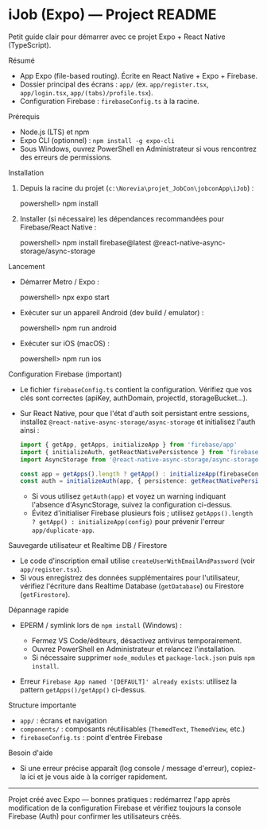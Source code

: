 # iJob (Expo) — Project README

Petit guide clair pour démarrer avec ce projet Expo + React Native (TypeScript).

Résumé
- App Expo (file-based routing). Écrite en React Native + Expo + Firebase.
- Dossier principal des écrans : `app/` (ex. `app/register.tsx`, `app/login.tsx`, `app/(tabs)/profile.tsx`).
- Configuration Firebase : `firebaseConfig.ts` à la racine.

Prérequis
- Node.js (LTS) et npm
- Expo CLI (optionnel) : `npm install -g expo-cli`
- Sous Windows, ouvrez PowerShell en Administrateur si vous rencontrez des erreurs de permissions.

Installation
1. Depuis la racine du projet (`c:\Norevia\projet_JobCon\jobconApp\iJob`) :

   powershell> npm install

2. Installer (si nécessaire) les dépendances recommandées pour Firebase/React Native :

   powershell> npm install firebase@latest @react-native-async-storage/async-storage

Lancement
- Démarrer Metro / Expo :

  powershell> npx expo start

- Exécuter sur un appareil Android (dev build / emulator) :

  powershell> npm run android

- Exécuter sur iOS (macOS) :

  powershell> npm run ios

Configuration Firebase (important)
- Le fichier `firebaseConfig.ts` contient la configuration. Vérifiez que vos clés sont correctes (apiKey, authDomain, projectId, storageBucket...).
- Sur React Native, pour que l'état d'auth soit persistant entre sessions, installez `@react-native-async-storage/async-storage` et initialisez l'auth ainsi :

  ```ts
  import { getApp, getApps, initializeApp } from 'firebase/app'
  import { initializeAuth, getReactNativePersistence } from 'firebase/auth'
  import AsyncStorage from '@react-native-async-storage/async-storage'

  const app = getApps().length ? getApp() : initializeApp(firebaseConfig)
  const auth = initializeAuth(app, { persistence: getReactNativePersistence(AsyncStorage) })
  ```

  - Si vous utilisez `getAuth(app)` et voyez un warning indiquant l'absence d'AsyncStorage, suivez la configuration ci-dessus.
  - Évitez d'initialiser Firebase plusieurs fois ; utilisez `getApps().length ? getApp() : initializeApp(config)` pour prévenir l'erreur `app/duplicate-app`.

Sauvegarde utilisateur et Realtime DB / Firestore
- Le code d'inscription email utilise `createUserWithEmailAndPassword` (voir `app/register.tsx`).
- Si vous enregistrez des données supplémentaires pour l'utilisateur, vérifiez l'écriture dans Realtime Database (`getDatabase`) ou Firestore (`getFirestore`).

Dépannage rapide
- EPERM / symlink lors de `npm install` (Windows) :
  - Fermez VS Code/éditeurs, désactivez antivirus temporairement.
  - Ouvrez PowerShell en Administrateur et relancez l'installation.
  - Si nécessaire supprimer `node_modules` et `package-lock.json` puis `npm install`.

- Erreur `Firebase App named '[DEFAULT]' already exists`: utilisez la pattern `getApps()/getApp()` ci-dessus.

Structure importante
- `app/` : écrans et navigation
- `components/` : composants réutilisables (`ThemedText`, `ThemedView`, etc.)
- `firebaseConfig.ts` : point d'entrée Firebase

Besoin d'aide
- Si une erreur précise apparaît (log console / message d'erreur), copiez-la ici et je vous aide à la corriger rapidement.

---
Projet créé avec Expo — bonnes pratiques : redémarrez l'app après modification de la configuration Firebase et vérifiez toujours la console Firebase (Auth) pour confirmer les utilisateurs créés.
